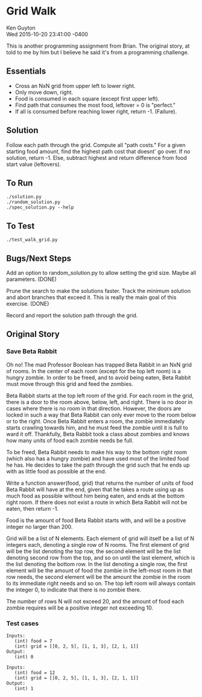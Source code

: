 Grid Walk
=========

Ken Guyton<br />
Wed 2015-10-20 23:41:00 -0400

This is another programming assignment from Brian.  The original
story, at told to me by him but I believe he said it's from a
programming challenge.

Essentials
----------

* Cross an NxN grid from upper left to lower right.
* Only move down, right.
* Food is consumed in each square (except first upper left).
* Find path that consumes the most food, leftover = 0 is "perfect."
* If all is consumed before reaching lower right, return -1.  (Failure).


Solution
--------

Follow each path through the grid.  Compute all "path costs."   For a
given starting food amount, find the highest path cost that doesnt' go
over.  If no solution, return -1.   Else, subtract highest and return
difference from food start value (leftovers).


To Run
------

    ./solution.py
    ./random_solution.py
    ./spec_solution.py --help


To Test
-------

    ./test_walk_grid.py



Bugs/Next Steps
---------------

Add an option to random_solution.py to allow setting the grid size.
Maybe all parameters. (DONE)

Prune the search to make the solutions faster.  Track the minimum
solution and abort branches that exceed it.  This is really the main
goal of this exercise. (DONE)

Record and report the solution path through the grid.


Original Story
--------------


### Save Beta Rabbit


Oh no! The mad Professor Boolean has trapped Beta Rabbit in an NxN
grid of rooms. In the center of each room (except for the top left
room) is a hungry zombie. In order to be freed, and to avoid being
eaten, Beta Rabbit must move through this grid and feed the zombies.

Beta Rabbit starts at the top left room of the grid. For each room in
the grid, there is a door to the room above, below, left, and
right. There is no door in cases where there is no room in that
direction. However, the doors are locked in such a way that Beta
Rabbit can only ever move to the room below or to the right. Once Beta
Rabbit enters a room, the zombie immediately starts crawling towards
him, and he must feed the zombie until it is full to ward it off.
Thankfully, Beta Rabbit took a class about zombies and knows how many
units of food each zombie needs be full.

To be freed, Beta Rabbit needs to make his way to the bottom right
room (which also has a hungry zombie) and have used most of the
limited food he has. He decides to take the path through the grid such
that he ends up with as little food as possible at the end.

Write a function answer(food, grid) that returns the number of units
of food Beta Rabbit will have at the end, given that he takes a route
using up as much food as possible without him being eaten, and ends at
the bottom right room. If there does not exist a route in which Beta
Rabbit will not be eaten, then return -1.

Food is the amount of food Beta Rabbit starts with, and will be a
positive integer no larger than 200.

Grid will be a list of N elements. Each element of grid will itself be
a list of N integers each, denoting a single row of N rooms. The first
element of grid will be the list denoting the top row, the second
element will be the list denoting second row from the top, and so on
until the last element, which is the list denoting the bottom row. In
the list denoting a single row, the first element will be the amount
of food the zombie in the left-most room in that row needs, the second
element will be the amount the zombie in the room to its immediate
right needs and so on. The top left room will always contain the
integer 0, to indicate that there is no zombie there.

The number of rows N will not exceed 20, and the amount of food each
zombie requires will be a positive integer not exceeding 10.


### Test cases


    Inputs:
       (int) food = 7
       (int) grid = [[0, 2, 5], [1, 1, 3], [2, 1, 1]]
    Output:
       (int) 0

    Inputs:
       (int) food = 12
       (int) grid = [[0, 2, 5], [1, 1, 3], [2, 1, 1]]
    Output:
       (int) 1
